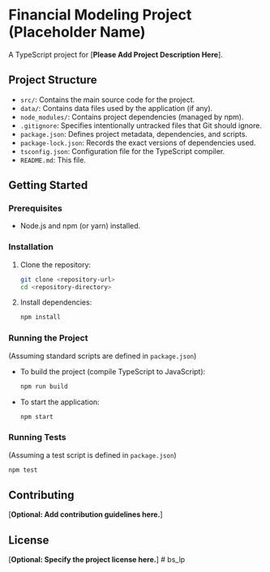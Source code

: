 # Financial Modeling Project (Placeholder Name)

A TypeScript project for [**Please Add Project Description Here**].

## Project Structure

-   `src/`: Contains the main source code for the project.
-   `data/`: Contains data files used by the application (if any).
-   `node_modules/`: Contains project dependencies (managed by npm).
-   `.gitignore`: Specifies intentionally untracked files that Git should ignore.
-   `package.json`: Defines project metadata, dependencies, and scripts.
-   `package-lock.json`: Records the exact versions of dependencies used.
-   `tsconfig.json`: Configuration file for the TypeScript compiler.
-   `README.md`: This file.

## Getting Started

### Prerequisites

-   Node.js and npm (or yarn) installed.

### Installation

1.  Clone the repository:
    ```bash
    git clone <repository-url>
    cd <repository-directory>
    ```
2.  Install dependencies:
    ```bash
    npm install
    ```

### Running the Project

(Assuming standard scripts are defined in `package.json`)

-   To build the project (compile TypeScript to JavaScript):
    ```bash
    npm run build
    ```
-   To start the application:
    ```bash
    npm start
    ```

### Running Tests

(Assuming a test script is defined in `package.json`)

```bash
npm test
```

## Contributing

[**Optional: Add contribution guidelines here.**]

## License

[**Optional: Specify the project license here.**] # bs_lp
